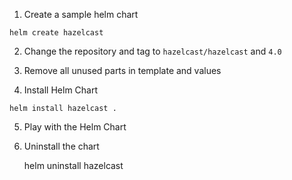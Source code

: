 1. Create a sample helm chart

```
helm create hazelcast
```

2. Change the repository and tag to `hazelcast/hazelcast` and `4.0`

3. Remove all unused parts in template and values

4. Install Helm Chart

```
helm install hazelcast .
```

5. Play with the Helm Chart

6. Uninstall the chart

    helm uninstall hazelcast
